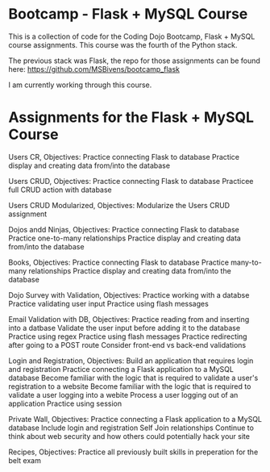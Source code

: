 # Bootcamp - Flask + MySQL Course
This is a collection of code for the Coding Dojo Bootcamp, Flask + MySQL course assignments. This course was the fourth of the Python stack.

The previous stack was Flask, the repo for those assignments can be found here: https://github.com/MSBivens/bootcamp_flask 

I am currently working through this course.

# Assignments for the Flask + MySQL Course 
Users CR, Objectives:
    Practice connecting Flask to database
    Practice display and creating data from/into the database

Users CRUD, Objectives:
    Practice connecting Flask to database
    Practicee full CRUD action with database

Users CRUD Modularized, Objectives:
    Modularize the Users CRUD assignment

Dojos andd Ninjas, Objectives:
    Practice connecting Flask to database
    Practice one-to-many relationships
    Practice display and creating data from/into the database 

Books, Objectives:
    Practice connecting Flask to database
    Practice many-to-many relationships
    Practice display and creating data from/into the database

Dojo Survey with Validation, Objectives:
    Practice working with a databse
    Practice validating user input
    Practice using flash messages

Email Validation with DB, Objectives:
    Practice reading from and inserting into a datbase
    Validate the user input before adding it to the database
    Practice using regex
    Practice using flash messages
    Practice redirecting after going to a POST route
    Consider front-end vs back-end validations

Login and Registration, Objectives:
    Build an application that requires login and registration
    Practice connecting a Flask application to a MySQL database
    Become familiar with the logic that is required to validate a user's registration to a website
    Become familiar with the logic that is required to validate a user logging into a webite
    Process a user logging out of an application
    Practice using session

Private Wall, Objectives:
    Practice connecting a Flask application to a MySQL database
    Include login and registration
    Self Join relationships
    Continue to think about web security and how others could potentially hack your site

Recipes, Objectives:
    Practice all previously built skills in preperation for the belt exam